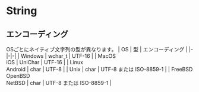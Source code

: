 String
====================
## エンコーディング
OSごとにネイティブ文字列の型が異なります。
| OS | 型 | エンコーディング |
|-|-|-|
| Windows | wchar_t | UTF-16 |
| MacOS<br>iOS | UniChar | UTF-16 |
| Linux<br>Android | char | UTF-8 |
| Unix | char | UTF-8 または ISO-8859-1 |
| FreeBSD<br>OpenBSD<br>NetBSD | char | UTF-8 または ISO-8859-1 |